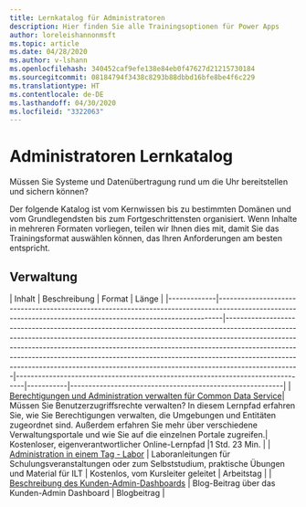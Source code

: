 ```yaml
---
title: Lernkatalog für Administratoren
description: Hier finden Sie alle Trainingsoptionen für Power Apps
author: loreleishannonmsft
ms.topic: article
ms.date: 04/28/2020
ms.author: v-lshann
ms.openlocfilehash: 340452caf9efe138e84eb0f47627d21215730184
ms.sourcegitcommit: 08184794f3438c8293b88dbbd16bfe8be4f6c229
ms.translationtype: HT
ms.contentlocale: de-DE
ms.lasthandoff: 04/30/2020
ms.locfileid: "3322063"
---
```

# <a name="administrators-learning-catalog"></a>Administratoren Lernkatalog

Müssen Sie Systeme und Datenübertragung rund um die Uhr bereitstellen und sichern können?

Der folgende Katalog ist vom Kernwissen bis zu bestimmten Domänen und vom Grundlegendsten bis zum Fortgeschrittensten organisiert. Wenn Inhalte in mehreren Formaten vorliegen, teilen wir Ihnen dies mit, damit Sie das Trainingsformat auswählen können, das Ihren Anforderungen am besten entspricht.

## <a name="administration"></a>Verwaltung
| Inhalt  | Beschreibung  | Format   | Länge    | 
|-------------|-------------------------------------------------------------------------------------------------------------------------------------------------------------|--------------------------------------------------------------------------------------------------------------------------------------------------------------------------------------------------------------------------------------------------------------------------------------------------------------------------------------------------------------------------------------------------------------------------|--------------------------------------------------------------------------------|-----------|----------------------------------------------------------|
| [Berechtigungen und Administration verwalten für Common Data Service](https://docs.microsoft.com/learn/paths/manage-permissions-administration-common-data-service/)|   Müssen Sie Benutzerzugriffsrechte verwalten? In diesem Lernpfad erfahren Sie, wie Sie Berechtigungen verwalten, die Umgebungen und Entitäten zugeordnet sind. Außerdem erfahren Sie mehr über verschiedene Verwaltungsportale und wie Sie auf die einzelnen Portale zugreifen.| Kostenloser, eigenverantwortlicher Online-Lernpfad    |1 Std. 23 Min. |
| [Administration in einem Tag - Labor](https://github.com/microsoft/powerapps-tools/tree/master/Administration/AdminInADay)                                      | Laboranleitungen für Schulungsveranstaltungen oder zum Selbststudium, praktische Übungen und Material für ILT | Kostenlos, vom Kursleiter geleitet | Arbeitstag   |
| [Beschreibung des Kunden-Admin-Dashboards](https://powerapps.microsoft.com/blog/custom-admin-dashboard-with-the-powerapps-admin-connectors/) | Blog-Beitrag über das Kunden-Admin Dashboard   | Blogbeitrag   | 
